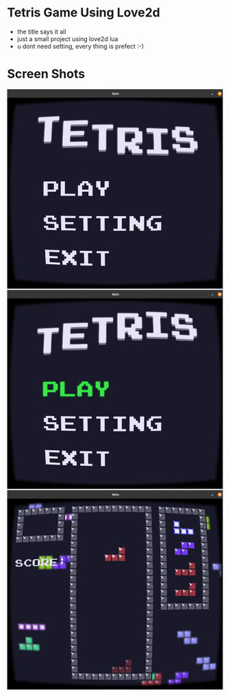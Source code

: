 # Tetris Game Using Love2d

- the title says it all
- just a small project using love2d lua
- u dont need setting, every thing is prefect   :-)
# Screen Shots
![Main Menu](./ScreenShots/1.png)
![GameLoop](./ScreenShots/2.png)
![Game Over](./ScreenShots/3.png)
